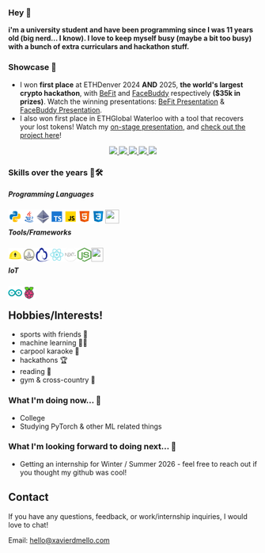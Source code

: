 <h3>Hey 👋</h3>
  
**i'm a university student and have been programming since I was 11 years old (big nerd... I know). I love to keep myself busy (maybe a bit too busy) with a bunch of extra curriculars and hackathon stuff.**
### Showcase 🚀
- I won **first place** at ETHDenver 2024 **AND** 2025, **the world's largest crypto hackathon**, with [BeFit](https://devfolio.co/projects/befit-98df) and [FaceBuddy](https://devfolio.co/projects/facebuddy-0154) respectively **($35k in prizes)**. Watch the winning presentations: [BeFit Presentation](https://www.youtube.com/watch?v=zh5fxWYE8W0) & [FaceBuddy Presentation](https://www.youtube.com/watch?v=RnsvtOcVArA).
- I also won first place in ETHGlobal Waterloo with a tool that recovers your lost tokens! Watch my [on-stage presentation](https://www.youtube.com/live/_I3kAYZ4_eo?si=Jd0ePwqvBpPYApn1&t=1341), and [check out the project here](https://ethglobal.com/showcase/token-rescue-buddy-bd0sd)!

<p align="center">
  <a href="https://devfolio.co/projects/befit-98df">
    <img src="https://github.com/xavierdmello/xavierdmello/assets/18093763/535f7fe5-691e-4d87-9580-8fb2115ff49e" width=400> 
  </a>
  <a href="https://ethglobal.com/showcase/token-rescue-buddy-bd0sd">
    <img src="https://storage.googleapis.com/ethglobal-api-production/projects%2Fbd0sd%2Fimages%2FUntitled.png" width=400> 
  </a>
  <a href="https://etransfer.xavierdmello.com">
    <img src="https://storage.googleapis.com/ethglobal-api-production/projects%2Fkwwrz%2Fimages%2F2.png" width=400> 
  </a>

  <a href="https://github.com/xavierdmello/proof-of-twitter-sp1">
    <img src="https://raw.githubusercontent.com/xavierdmello/proof-of-twitter-sp1/main/screenshot.png" width=400> 
  </a>

  <a href="https://github.com/xavierdmello/PacRoyale">
    <img src="https://github.com/user-attachments/assets/f277b63a-75c8-4683-868a-db838788949d" width=600> 
  </a>
</p>

### Skills over the years 👷🛠️
##### Programming Languages
<a href="https://www.python.org/"><img align="left" src="./images/python.svg" width="28" height="28"></a>
<a href="https://www.java.com/en/"><img align="left" src="./images/java.svg" width="28" height="28"></a>
<a href="https://soliditylang.org/"><img align="left" src="./images/ethereum.svg" width="28" height="28"></a>
<a href="https://www.typescriptlang.org/"><img align="left" src="./images/typescript.svg" width="28" height="28"></a>
<a href="https://en.wikipedia.org/wiki/JavaScript"><img align="left" src="./images/javascript.svg" width="28" height="28"></a>
<a href="https://en.wikipedia.org/wiki/HTML"><img align="left" src="./images/html.svg" width="28" height="28"></a>
<a href="https://en.wikipedia.org/wiki/CSS"><img align="left" src="./images/css3.svg" width="28" height="28"></a>
<a href="https://www.rust-lang.org/"><img align="left" src="https://github.com/xavierdmello/xavierdmello/assets/18093763/d1b40763-0aa1-4fc4-9bae-d36de889f8d8" width="28" height="28"></a>
<br/>


#####  Tools/Frameworks
<a href="https://hardhat.org/"><img align="left" src="./images/hardhat.png" width="28" height="28"></a>
<a href="https://eth-brownie.readthedocs.io/en/stable/"><img align="left" src="./images/brownie.png" width="28" height="28"></a>
<a href="https://docs.ethers.io/"><img align="left" src="./images/ethers.svg" width="28" height="28"></a>
<a href="https://reactjs.org/"><img align="left" src="./images/react.svg" width="28" height="28"></a>
<a href="https://nextjs.org/"><img align="left" src="./images/nextjs.png" width="28" height="28"></a>
<a href="https://nodejs.org/en/"><img align="left" src="./images/node.png" width="28" height="28"></a>
<a href="https://pytorch.org/"><img align="left" src="https://github.com/xavierdmello/xavierdmello/assets/18093763/32f5a9e9-f6b7-428e-b8d0-3f6b56ba593a" width="24" height="28"></a><br/>


##### IoT
<a href="https://www.arduino.cc/"><img align="left" src="./images/arduino.svg" width="28" height="28"></a>
<a href="https://www.raspberrypi.com/"><img align="left" src="./images/raspberry-pi.svg" width="28" height="28"></a><br/>

## Hobbies/Interests!
- sports with friends 🎾
- machine learning 👨‍💻
- carpool karaoke  🎤
- hackathons 🏆
- reading 📖
- gym & cross-country 💪

### What I'm doing now... 🔎
- College
- Studying PyTorch & other ML related things

### What I'm looking forward to doing next... 🔮
- Getting an internship for Winter / Summer 2026 - feel free to reach out if you thought my github was cool!

## Contact
If you have any questions, feedback, or work/internship inquiries, I would love to chat!

Email: hello@xavierdmello.com

